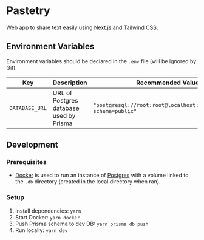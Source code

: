 # Pastetry

Web app to share text easily using [Next.js and Tailwind CSS](https://tailwindcss.com/docs/guides/nextjs).

## Environment Variables

Environment variables should be declared in the `.env` file (will be ignored by Git).

| Key            | Description                             | Recommended Value                                                |
| -------------- | --------------------------------------- | ---------------------------------------------------------------- |
| `DATABASE_URL` | URL of Postgres database used by Prisma | `"postgresql://root:root@localhost:5432/pastetry?schema=public"` |

## Development

### Prerequisites

- [Docker](https://www.docker.com/) is used to run an instance of [Postgres](https://hub.docker.com/_/postgres) with a volume linked to the `.db` directory (created in the local directory when ran).

### Setup

1. Install dependencies: `yarn`
2. Start Docker: `yarn docker`
3. Push Prisma schema to dev DB: `yarn prisma db push`
4. Run locally: `yarn dev`
